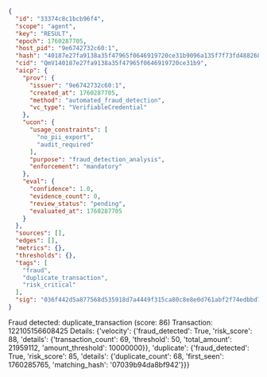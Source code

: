 ```json
{
  "id": "33374c8c1bcb96f4",
  "scope": "agent",
  "key": "RESULT",
  "epoch": 1760287705,
  "host_pid": "9e6742732c60:1",
  "hash": "40187e27fa9138a35f47965f0646919720ce31b9096a135f7f73fd488268bd92",
  "cid": "QmV140187e27fa9138a35f47965f0646919720ce31b9",
  "aicp": {
    "prov": {
      "issuer": "9e6742732c60:1",
      "created_at": 1760287705,
      "method": "automated_fraud_detection",
      "vc_type": "VerifiableCredential"
    },
    "ucon": {
      "usage_constraints": [
        "no_pii_export",
        "audit_required"
      ],
      "purpose": "fraud_detection_analysis",
      "enforcement": "mandatory"
    },
    "eval": {
      "confidence": 1.0,
      "evidence_count": 0,
      "review_status": "pending",
      "evaluated_at": 1760287705
    }
  },
  "sources": [],
  "edges": [],
  "metrics": {},
  "thresholds": {},
  "tags": [
    "fraud",
    "duplicate_transaction",
    "risk_critical"
  ],
  "sig": "036f442d5a877568d535918d7a4449f315ca80c8e8e0d761abf2f74edbbd7734"
}
```

Fraud detected: duplicate_transaction (score: 86)
Transaction: 122105156608425
Details: {'velocity': {'fraud_detected': True, 'risk_score': 88, 'details': {'transaction_count': 69, 'threshold': 50, 'total_amount': 21959112, 'amount_threshold': 10000000}}, 'duplicate': {'fraud_detected': True, 'risk_score': 85, 'details': {'duplicate_count': 68, 'first_seen': 1760285765, 'matching_hash': '07039b94da8bf942'}}}